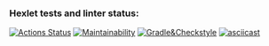### Hexlet tests and linter status:
[![Actions Status](https://github.com/ChandeOk/java-project-lvl1/workflows/hexlet-check/badge.svg)](https://github.com/ChandeOk/java-project-lvl1/actions)
[![Maintainability](https://api.codeclimate.com/v1/badges/a99a88d28ad37a79dbf6/maintainability)](https://codeclimate.com/github/codeclimate/codeclimate/maintainability)
[![Gradle&Checkstyle](https://github.com/ChandeOk/java-project-lvl1/actions/workflows/gradle-build-check.yml/badge.svg)](https://github.com/ChandeOk/java-project-lvl1/actions/workflows/gradle-build-check.yml)
[![asciicast](https://asciinema.org/a/gajF5b1PCW6Ey8s2XyvOVWZbg.svg)](https://asciinema.org/a/gajF5b1PCW6Ey8s2XyvOVWZbg)

